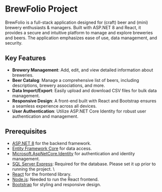 # BrewFolio Project

BrewFolio is a full-stack application designed for (craft) beer and (mini) brewery enthusiasts & managers. Built with ASP.NET 8 and React, it provides a secure and intuitive platform to manage and explore breweries and beers. The application emphasizes ease of use, data management, and security.

## Key Features

- **Brewery Management**: Add, edit, and view detailed information about breweries.
- **Beer Catalog**: Manage a comprehensive list of beers, including descriptions, brewery associations, and more.
- **Data Import/Export**: Easily upload and download CSV files for bulk data management.
- **Responsive Design**: A front-end built with React and Bootstrap ensures a seamless experience across all devices.
- **User Authentication**: Utilize ASP.NET Core Identity for robust user authentication and management.

## Prerequisites

- [ASP.NET 8](https://dotnet.microsoft.com/en-us/apps/aspnet) for the backend framework.
- [Entity Framework Core](https://docs.microsoft.com/en-us/ef/core/) for data access.
- [Microsoft.AspNetCore.Identity](https://www.nuget.org/packages/Microsoft.AspNetCore.Identity/) for authentication and identity management.
- [SQL Server Express](https://www.microsoft.com/en-us/sql-server/sql-server-downloads): Required for the database. Please set it up prior to running the project.
  \
- [React](https://reactjs.org/) for the frontend library.
- [Node.js](https://nodejs.org/): Needed to run the React frontend.
- [Bootstrap](https://getbootstrap.com/) for styling and responsive design.


